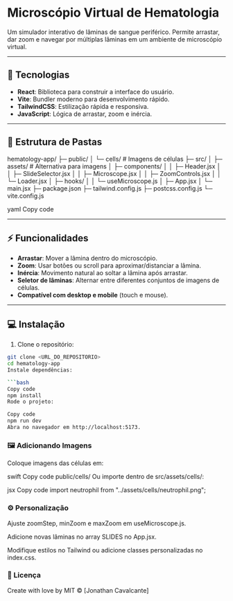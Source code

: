 # Microscópio Virtual de Hematologia

Um simulador interativo de lâminas de sangue periférico. Permite arrastar, dar zoom e navegar por múltiplas lâminas em um ambiente de microscópio virtual.

---

## 🧩 Tecnologias

- **React**: Biblioteca para construir a interface do usuário.  
- **Vite**: Bundler moderno para desenvolvimento rápido.  
- **TailwindCSS**: Estilização rápida e responsiva.  
- **JavaScript**: Lógica de arrastar, zoom e inércia.

---

## 📂 Estrutura de Pastas

hematology-app/
├─ public/
│ └─ cells/ # Imagens de células
├─ src/
│ ├─ assets/ # Alternativa para imagens
│ ├─ components/
│ │ ├─ Header.jsx
│ │ ├─ SlideSelector.jsx
│ │ ├─ Microscope.jsx
│ │ ├─ ZoomControls.jsx
│ │ └─ Loader.jsx
│ ├─ hooks/
│ │ └─ useMicroscope.js
│ ├─ App.jsx
│ └─ main.jsx
├─ package.json
├─ tailwind.config.js
├─ postcss.config.js
└─ vite.config.js

yaml
Copy code

---

## ⚡ Funcionalidades

- **Arrastar**: Mover a lâmina dentro do microscópio.  
- **Zoom**: Usar botões ou scroll para aproximar/distanciar a lâmina.  
- **Inércia**: Movimento natural ao soltar a lâmina após arrastar.  
- **Seletor de lâminas**: Alternar entre diferentes conjuntos de imagens de células.  
- **Compatível com desktop e mobile** (touch e mouse).

---

## 💻 Instalação

1. Clone o repositório:
```bash
git clone <URL_DO_REPOSITORIO>
cd hematology-app
Instale dependências:

```bash
Copy code
npm install
Rode o projeto:
```

```bash
Copy code
npm run dev
Abra no navegador em http://localhost:5173.
```

### 🖼️ Adicionando Imagens
Coloque imagens das células em:

swift
Copy code
public/cells/
Ou importe dentro de src/assets/cells/:

jsx
Copy code
import neutrophil from "../assets/cells/neutrophil.png";

### ⚙️ Personalização
Ajuste zoomStep, minZoom e maxZoom em useMicroscope.js.

Adicione novas lâminas no array SLIDES no App.jsx.

Modifique estilos no Tailwind ou adicione classes personalizadas no index.css.

### 📝 Licença
Create with love by MIT © [Jonathan Cavalcante]
